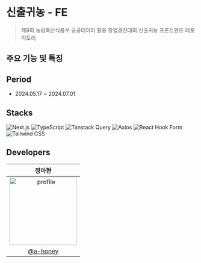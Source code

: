 # 신출귀농 - FE
> 제9회 농림축산식품부 공공데이터 활용 창업경진대회 신출귀농 프론트엔드 레포지토리

## 주요 기능 및 특징

## Period
- 2024.05.17 ~ 2024.07.01

## Stacks
![Next.js](https://img.shields.io/badge/-Next.js-000000?style=for-the-badge&logo=next.js&logoColor=ffffff)
![TypeScript](https://img.shields.io/badge/-TypeScript-3178C6?style=for-the-badge&logo=typescript&logoColor=ffffff)
![Tanstack Query](https://img.shields.io/badge/tanstack--query-2D3748?style=for-the-badge)
![Axios](https://img.shields.io/badge/Axios-007ACC?style=for-the-badge&logo=axios&logoColor=ffffff)
![React Hook Form](https://img.shields.io/badge/React%20Hook%20Form-0D67F2?style=for-the-badge&logo=react&logoColor=ffffff)
![Tailwind CSS](https://img.shields.io/badge/Tailwind%20CSS-38B2AC?style=for-the-badge&logo=tailwind-css&logoColor=ffffff)

## Developers
| 정아현 |
| :----: |
| <img src="https://avatars.githubusercontent.com/a-honey" alt="profile" width="180" height="180"> |
| [@a-honey](https://github.com/a-honey) |
